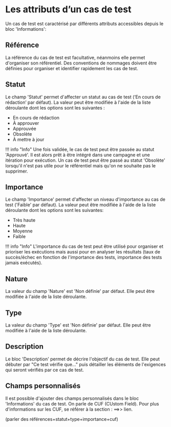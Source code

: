 
# Les attributs d’un cas de test

Un cas de test est caractérisé par différents attributs accessibles depuis le bloc 'Informations':

## Référence
La référence du cas de test est facultative, néanmoins elle permet d'organiser son référentiel. Des conventions de nommages doivent être définies pour organiser et identifier rapidement les cas de test.

## Statut
Le champ 'Statut' permet d'affecter un statut au cas de test (‘En cours de rédaction’ par défaut). La valeur peut être modifiée à l'aide de la liste déroulante dont les options sont les suivantes :

 - En cours de rédaction
 - À approuver
 - Approuvée
 - Obsolète
 - À mettre à jour

!!! info "Info"
	Une fois validée, le cas de test peut être passée au statut 'Approuvé'. Il est alors prêt à être intégré dans une campagne et une itération pour exécution. 
Un cas de test peut être passé au statut 'Obsolète' lorsqu'il n'est pas utile pour le référentiel mais qu'on ne souhaite pas le supprimer.

## Importance
Le champ 'Importance' permet d'affecter un niveau d'importance au cas de test ('Faible' par défaut). La valeur peut être modifiée à l'aide de la liste déroulante dont les options sont les suivantes:

- Très haute
- Haute
- Moyenne
- Faible 

!!! info "Info"
	L'importance du cas de test peut être utilisé pour organiser et prioriser les exécutions mais aussi pour en analyser les résultats (taux de succès/échec en fonction de l'importance des tests, importance des tests jamais exécutés).

## Nature
La valeur du champ 'Nature' est 'Non définie' par défaut. Elle peut être modifiée à l'aide de la liste déroulante.
 
## Type
La valeur du champ 'Type' est 'Non définie' par défaut. Elle peut être modifiée à l'aide de la liste déroulante.

## Description
Le bloc 'Description' permet de décrire l'objectif du cas de test. Elle peut débuter par "Ce test vérifie que..." puis détailler les éléments de l'exigences qui seront vérifiés par ce cas de test. 


## Champs personnalisés

Il est possible d'ajouter des champs personnalisés dans le bloc 'Informations' du cas de test. On parle de CUF (CUstom Field). Pour plus d'informations sur les CUF, se référer à la section : ==>> lien.

(parler des références+statut+type+importance+cuf)
<!--stackedit_data:
eyJoaXN0b3J5IjpbLTEzNzg5MjQwNCwtMjE5NjQ1Mzk3LC05NT
cwMTcyNDUsMjExNjkxNTY1MSw3NjA0MTgzOTcsOTQ5MjkwMTk4
LC03NjE3MjQ3MjksLTE4NzIzOTE4NTAsODg2ODg0MTI2LDM4Mz
Q0MDYzNSwxNzM3MTU0MTg4LDEyNTU0MDA0NzksMjAzMDc3ODg3
MiwtOTA5MzQ5MjgxLDM3MjAyNTY0MCwtNTIzODkzMDY5LDEzNz
A3OTMxMiwtODA1NjczNDM3XX0=
-->